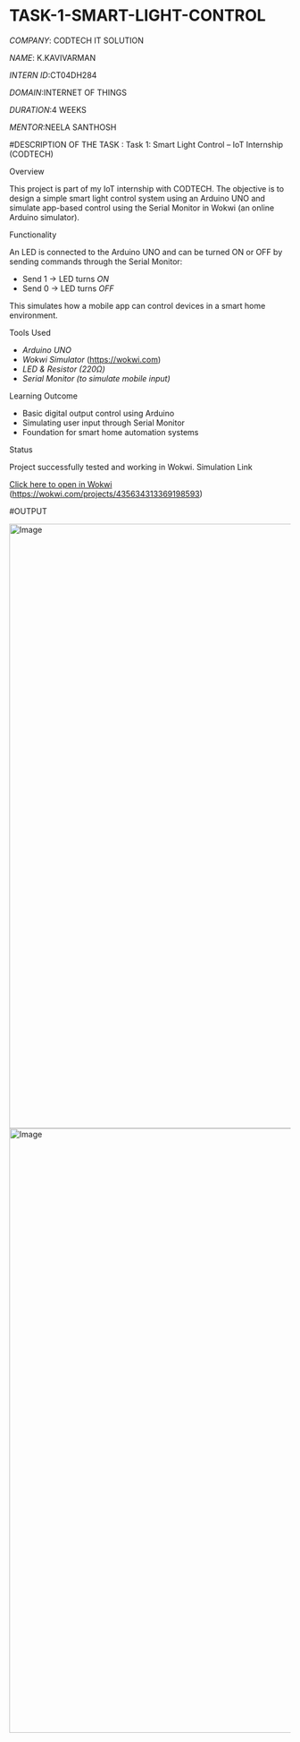 # TASK-1-SMART-LIGHT-CONTROL

*COMPANY*: CODTECH IT SOLUTION

*NAME*: K.KAVIVARMAN

*INTERN ID*:CT04DH284

*DOMAIN*:INTERNET OF THINGS

*DURATION*:4 WEEKS

*MENTOR*:NEELA SANTHOSH

#DESCRIPTION OF THE TASK :
 Task 1: Smart Light Control – IoT Internship (CODTECH)

 Overview

This project is part of my IoT internship with CODTECH. The objective is to design a simple smart light control system using an Arduino UNO and simulate app-based control using the Serial Monitor in Wokwi (an online Arduino simulator).

 Functionality

An LED is connected to the Arduino UNO and can be turned ON or OFF by sending commands through the Serial Monitor:

- Send 1 → LED turns *ON*
- Send 0 → LED turns *OFF*

This simulates how a mobile app can control devices in a smart home environment.

Tools Used

- *Arduino UNO*
- *Wokwi Simulator* (https://wokwi.com)
- *LED & Resistor (220Ω)*
- *Serial Monitor (to simulate mobile input)*

 Learning Outcome

- Basic digital output control using Arduino
- Simulating user input through Serial Monitor
- Foundation for smart home automation systems

Status

Project successfully tested and working in Wokwi.
Simulation Link

[Click here to open in Wokwi](#) (https://wokwi.com/projects/435634313369198593)

#OUTPUT

<img width="1920" height="1080" alt="Image" src="https://github.com/user-attachments/assets/60f6bd29-c5d0-40d7-ae84-16fc88e5381b" />
<img width="1920" height="1080" alt="Image" src="https://github.com/user-attachments/assets/97841f88-5f04-4a86-aee4-b61e84208f97" />
